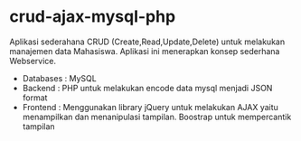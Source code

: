 # crud-ajax-mysql-php

Aplikasi sederahana CRUD (Create,Read,Update,Delete) untuk melakukan manajemen data Mahasiswa. Aplikasi ini menerapkan konsep sederhana Webservice.
<ul>
  <li>Databases : MySQL</li>
<li>Backend   : PHP untuk melakukan encode data mysql menjadi JSON format</li>
<li>Frontend  : Menggunakan library jQuery untuk melakukan AJAX yaitu menampilkan dan menanipulasi tampilan. Boostrap untuk mempercantik tampilan</li>
 </ul>
